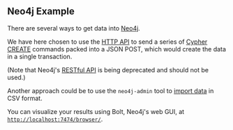 Neo4j Example
-------------

There are several ways to get data into [Neo4j](https://neo4j.com/).

We have here chosen to use the [HTTP API](https://neo4j.com/docs/http-api/3.5/) to send a series
of [Cypher CREATE](https://neo4j.com/docs/cypher-manual/3.5/clauses/create/) commands packed
into a JSON POST, which would create the data in a single transaction.

(Note that Neo4j's [RESTful API](https://neo4j.com/docs/rest-docs/3.5/) is being deprecated and
should not be used.)

Another approach could be to use the `neo4j-admin` tool to
[import data](https://neo4j.com/docs/operations-manual/3.5/tools/import/) in CSV format.

You can visualize your results using Bolt, Neo4j's web GUI, at 
[`http://localhost:7474/browser/`](http://localhost:7474/browser/).
